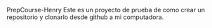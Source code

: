 PrepCourse-Henry
 Este es un proyecto de prueba de como crear un repositorio y clonarlo desde github a mi computadora.
